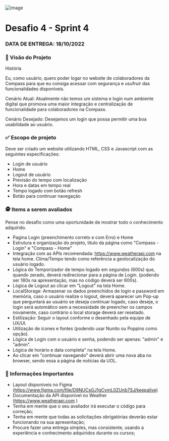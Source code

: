 
![image](https://user-images.githubusercontent.com/82420437/195207626-8db9b984-807e-4976-b4fd-7032adf9ca52.png)
# Desafio 4 - Sprint 4

### DATA DE ENTREGA: 18/10/2022

### 🎯 Visão do Projeto

História

Eu, como usuário, quero poder logar no website de colaboradores da Compass para que eu consiga acessar com segurança e usufruir das funcionalidades disponíveis.

 

Cenário Atual: Atualmente não temos um sistema e login num ambiente digital que promova uma maior integração e centralização de funcionalidade para colaboradores na Compass.⠀⠀⠀

 

Cenário Desejado: Desejamos um login que possa permitir uma boa usabilidade ao usuário.


### ✅ Escopo de projeto

Deve ser criado um website utilizando HTML, CSS e Javascript com as seguintes especificações:

- Login de usuário
- Home
- Logout de usuário
- Previsão do tempo com localização
- Hora e datas em tempo real
- Tempo logado com botão refresh
- Botão para continuar navegação


### 🕵 Items a serem avaliados
Pense no desafio como uma oportunidade de mostrar todo o conhecimento adquirido. 

- Pagina Login (preenchimento correto e com Erro) e Home
- Estrutura e organização do projeto, titulo da página como "Compass - Login" e "Compass - Home"
- Integração com as APIs recomendada: https://www.weatherapi.com na tela home. Clima/Tempo tendo como referência a geolocalização do usuário logado.
- Lógica do Temporizador de tempo logado em segundos (600s) que, quando zerado, deverá redirecionar para a página de Login. (podendo ser 180s na apresentação, mas no código deverá ser 600s).
- Lógica de Logout ao clicar em "Logout" na tela Home.
- LocalStorage:  Armazenar os dados preenchidos de login e password em memória, caso o usuário realize o logout, deverá aparecer um Pop-up que perguntará ao usuário se deseja continuar logado, caso deseje, o login será automático sem a necessidade de preencher os campos novamente, caso contrário o local storage deverá ser resetado.
- Estilização: Seguir o layout conforme o desenhado pela equipe de UX/UI.
- Utilização de ícones e fontes (podendo usar Nunito ou Poppins como opção).
- Lógica de Login com o usuário e senha, podendo ser apenas: "admin" e "admin".
- Lógica de horário e data completa" na tela Home.
- Ao clicar em "continuar navegando" deverá abrir uma nova aba no browser, sendo essa a página de notícias da UOL.



### 🚨 Informações Importantes

- Layout disponíveis no Figma (https://www.figma.com/file/D9NUCsGJ1gCvmL0ZUnb7SJ/keepalive)
- Documentação da API disponível no Weather (https://www.weatherapi.com )
- Tenha em mente que o seu avaliador irá executar o código para correção;
- Tenha em mente que todas as solicitações obrigatórias deverão estar funcionando na sua apresentação;
- Procure fazer uma entrega simples, mas consistente, usando a experiência e conhecimento adquiridos durante os cursos;
